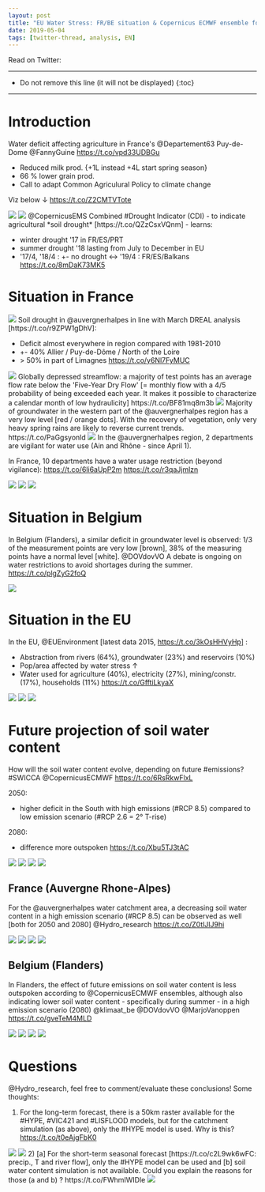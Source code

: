 ```yaml
---
layout: post
title: "EU Water Stress: FR/BE situation & Copernicus ECMWF ensemble forecast"
date: 2019-05-04
tags: [twitter-thread, analysis, EN]
---
```


Read on Twitter: <a href="http://bit.ly/2J2F0qg" target="_blank"><i class="fab fa-twitter-square fa-1x" title="twitter-thread"></i></a>

-----
* Do not remove this line (it will not be displayed)
{:toc}
-----

# Introduction

Water deficit affecting agriculture in France's @Departement63 Puy-de-Dome
@FannyGuine https://t.co/vpd33UDBGu

* Reduced milk prod. {+1L instead +4L start spring season}
* 66 % lower grain prod.
* Call to adapt Common Agriculural Policy to climate change

Viz below ↓ https://t.co/Z2CMTVTote

<img class='twimg' style='max-width: 100%' src='http://pbs.twimg.com/media/D5vYA2xWsAAIHNE.jpg'/>


<img class='twimg' style='max-width: 100%' src='http://pbs.twimg.com/media/D5vYA5pWAAAMDvN.jpg'/>
@CopernicusEMS Combined #Drought Indicator (CDI) - to indicate agricultural *soil drought* [https://t.co/QZzCsxVQnm] - learns:

* winter drought '17 in FR/ES/PRT
* summer drought '18 lasting from July to December in EU
* '17/4, '18/4 : +- no drought &lt;-&gt; '19/4 : FR/ES/Balkans https://t.co/8mDaK73MK5

# Situation in France

<img class='twimg' style='max-width: 100%' src='http://pbs.twimg.com/tweet_video_thumb/D5vYXtMW0AAMAPF.jpg'/>
Soil drought in @auvergnerhalpes in line with March DREAL analysis [https://t.co/r9ZPW1gDhV]:

* Deficit almost everywhere in region compared with 1981-2010
* +- 40% Allier / Puy-de-Dôme / North of the Loire
* &gt; 50% in part of Limagnes https://t.co/y6Nl7FyMUC

<img class='twimg' style='max-width: 100%' src='http://pbs.twimg.com/media/D5vqRtjWsAU7g8S.jpg'/>
Globally depressed streamflow: a majority of test points has an average flow rate below the 'Five-Year Dry Flow' [= monthly flow with a 4/5 probability of being exceeded each year. It makes it possible to characterize a calendar month of low hydraulicity] https://t.co/BF81mq8m3b

<img class='twimg' style='max-width: 100%' src='http://pbs.twimg.com/media/D5vql9OW0AE16kE.jpg'/>
Majority of groundwater in the western part of the @auvergnerhalpes region has a very low level [red / orange dots]. With the recovery of vegetation, only very heavy spring rains are likely to reverse current trends. https://t.co/PaGgsyonld

<img class='twimg' style='max-width: 100%' src='http://pbs.twimg.com/media/D5vqycJW0AE5dQM.jpg'/>
In the @auvergnerhalpes region, 2 departments are vigilant for water use (Ain and Rhône - since April 1).

In France, 10 departments have a water usage restriction (beyond vigilance): https://t.co/6li6aUpP2m https://t.co/r3qaJjmlzn

<img class='twimg' style='max-width: 100%' src='http://pbs.twimg.com/media/D5vrIH5XsAAF1QU.jpg'/>


<img class='twimg' style='max-width: 100%' src='http://pbs.twimg.com/media/D5vrJOVXsAAqbmf.jpg'/>


<img class='twimg' style='max-width: 100%' src='http://pbs.twimg.com/media/D5vrKW8W4AA-JiO.jpg'/>

# Situation in Belgium

In Belgium (Flanders), a similar deficit in groundwater level is observed: 1/3 of the measurement points are very low [brown], 38% of the measuring points have a normal level [white]. @DOVdovVO A debate is ongoing on water restrictions to avoid shortages during the summer. https://t.co/plgZyG2foQ

<img class='twimg' style='max-width: 100%' src='http://pbs.twimg.com/media/D5vrTCgXkAEkE5g.jpg'/>

# Situation in the EU

In the EU, @EUEnvironment [latest data 2015, https://t.co/3kOsHHVyHp] :

* Abstraction from rivers (64%), groundwater (23%) and reservoirs (10%)
* Pop/area affected by water stress ↑
* Water used for agriculture (40%), electricity (27%), mining/constr. (17%), households (11%) https://t.co/GfftiLkyaX

<img class='twimg' style='max-width: 100%' src='http://pbs.twimg.com/media/D5vwVe6X4AAs9U8.jpg'/>


<img class='twimg' style='max-width: 100%' src='http://pbs.twimg.com/media/D5vwkjkWsAA0z-G.jpg'/>


<img class='twimg' style='max-width: 100%' src='http://pbs.twimg.com/media/D5vxeBYXkAcw245.jpg'/>

# Future projection of soil water content

How will the soil water content evolve, depending on future #emissions? #SWICCA @CopernicusECMWF https://t.co/6RsRkwFlxL

2050:
* higher deficit in the South with high emissions (#RCP 8.5) compared to low emission scenario (#RCP 2.6 = 2° T-rise)

2080:
* difference more outspoken https://t.co/Xbu5TJ3tAC

<img class='twimg' style='max-width: 100%' src='http://pbs.twimg.com/media/D5v8XhpXoAEa9Mj.jpg'/>


<img class='twimg' style='max-width: 100%' src='http://pbs.twimg.com/media/D5v8YkCXsAUEacS.jpg'/>


<img class='twimg' style='max-width: 100%' src='http://pbs.twimg.com/media/D5v8i3CWkAAWwmS.jpg'/>


<img class='twimg' style='max-width: 100%' src='http://pbs.twimg.com/media/D5v8j4IW0AE5rmt.jpg'/>

##  France (Auvergne Rhone-Alpes)

For the @auvergnerhalpes water catchment area, a decreasing soil water content in a high emission scenario (#RCP 8.5) can be observed as well [both for 2050 and 2080] @Hydro_research https://t.co/Z0tlJlJ9hi

<img class='twimg' style='max-width: 100%' src='http://pbs.twimg.com/media/D5v-v6eX4AAdz30.jpg'/>


<img class='twimg' style='max-width: 100%' src='http://pbs.twimg.com/media/D5v-xWGW4AE0DC7.jpg'/>


<img class='twimg' style='max-width: 100%' src='http://pbs.twimg.com/media/D5v-ybTXkAA1P6f.jpg'/>


<img class='twimg' style='max-width: 100%' src='http://pbs.twimg.com/media/D5v-zhOWsAA9c00.jpg'/>

##  Belgium (Flanders)

In Flanders, the effect of future emissions on soil water content is less outspoken according to @CopernicusECMWF ensembles, although also indicating lower soil water content - specifically during summer - in a high emission scenario (2080) @klimaat_be @DOVdovVO @MarjoVanoppen https://t.co/gveTeM4MLD

<img class='twimg' style='max-width: 100%' src='http://pbs.twimg.com/media/D5wDK2CXoAANKDT.jpg'/>


<img class='twimg' style='max-width: 100%' src='http://pbs.twimg.com/media/D5wDL0iWAAANO34.jpg'/>


<img class='twimg' style='max-width: 100%' src='http://pbs.twimg.com/media/D5wDM_1WwAAHBLp.jpg'/>


<img class='twimg' style='max-width: 100%' src='http://pbs.twimg.com/media/D5wDOFlWwAIexfC.jpg'/>

# Questions
@Hydro_research, feel free to comment/evaluate these conclusions! Some thoughts:
1) For the long-term forecast, there is a 50km raster available for the #HYPE, #VIC421 and #LISFLOOD models, but for the catchment simulation (as above), only the #HYPE model is used. Why is this? https://t.co/t0eAjgFbK0

<img class='twimg' style='max-width: 100%' src='http://pbs.twimg.com/media/D54X2yXX4AAOx9k.jpg'/>


<img class='twimg' style='max-width: 100%' src='http://pbs.twimg.com/media/D54X3_OWwAEUg-0.jpg'/>
2) [a] For the short-term seasonal forecast [https://t.co/c2L9wk6wFC: precip., T and river flow], only the #HYPE model can be used and [b] soil water content simulation is not available. Could you explain the reasons for those (a and b) ? https://t.co/FWhmIWIDle

<img class='twimg' style='max-width: 100%' src='http://pbs.twimg.com/media/D54ZKL_X4AE0MDS.jpg'/>

